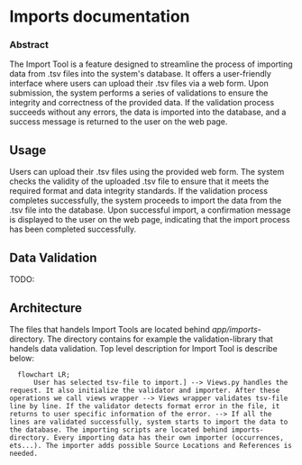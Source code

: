 # Imports documentation

### Abstract

The Import Tool is a feature designed to streamline the process of importing data from .tsv files into the system's database. It offers a user-friendly interface where users can upload their .tsv files via a web form. Upon submission, the system performs a series of validations to ensure the integrity and correctness of the provided data. If the validation process succeeds without any errors, the data is imported into the database, and a success message is returned to the user on the web page.

## Usage

Users can upload their .tsv files using the provided web form. The system checks the validity of the uploaded .tsv file to ensure that it meets the required format and data integrity standards.
If the validation process completes successfully, the system proceeds to import the data from the .tsv file into the database.
Upon successful import, a confirmation message is displayed to the user on the web page, indicating that the import process has been completed successfully.

## Data Validation

TODO:

## Architecture

The files that handels Import Tools are located behind _app/imports_-directory. The directory contains for example the validation-library that handels data validation. Top level description for Import Tool is describe below:


```mermaid
  flowchart LR;
      User has selected tsv-file to import.] --> Views.py handles the request. It also initialize the validator and importer. After these operations we call views wrapper --> Views wrapper validates tsv-file line by line. If the validator detects format error in the file, it returns to user specific information of the error. --> If all the lines are validated successfully, system starts to import the data to the database. The importing scripts are located behind imports-directory. Every importing data has their own importer (occurrences, ets...). The importer adds possible Source Locations and References is needed.
```
